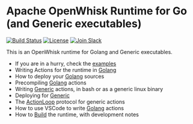 # Apache OpenWhisk Runtime for Go (and Generic executables)

[![Build Status](https://travis-ci.org/apache/incubator-openwhisk-runtime-go.svg?branch=master)](https://travis-ci.org/apache/incubator-openwhisk-runtime-go)
[![License](https://img.shields.io/badge/license-Apache--2.0-blue.svg)](http://www.apache.org/licenses/LICENSE-2.0)
[![Join Slack](https://img.shields.io/badge/join-slack-9B69A0.svg)](http://slack.openwhisk.org/)

This is an OpenWhisk runtime for Golang and Generic executables. 

- If you are in a hurry, check the [examples](examples/EXAMPLES.md) 
- Writing Actions for the runtime in [Golang](docs/ACTION.md#golang)
- How to deploy your [Golang](docs/DEPLOY.md#golang) sources
- Precompiling [Golang](docs/DEPLOY.md#precompile) actions
- Writing [Generic](docs/ACTION.md#generic) actions,  in bash or as a generic linux binary
- Deploying for [Generic](docs/DEPLOY.md#generic)  
- The [ActionLoop](docs/ACTION.md#actionloop) protocol for generic actions
- How to use VSCode to write [Golang](docs/DEPLOY.md#vscode) actions
- How to [Build](docs/BUILD.md#building) the runtime, with development notes

